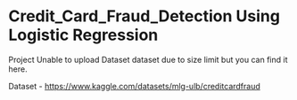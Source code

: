 # Credit_Card_Fraud_Detection Using Logistic Regression
Project
Unable to upload Dataset dataset due to size limit but you can find it here.

Dataset - https://www.kaggle.com/datasets/mlg-ulb/creditcardfraud
